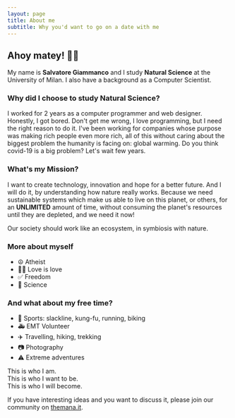 ```yaml
---
layout: page
title: About me
subtitle: Why you'd want to go on a date with me
---
```


## Ahoy matey! 🏴‍☠️

My name is **Salvatore Giammanco** and I study **Natural Science** at the University of Milan. I also have a background as a Computer Scientist.

### Why did I choose to study Natural Science? 

I worked for 2 years as a computer programmer and web designer. Honestly, I got bored. Don't get me wrong, I love programming, but I need the right reason to do it. I've been working for companies whose purpose was making rich people even more rich, all of this without caring about the biggest problem the humanity is facing on: global warming. Do you think covid-19 is a big problem? Let's wait few years.

### What's my Mission?

I want to create technology, innovation and hope for a better future. And I will do it, by understanding how nature really works. Because we need sustainable systems which make us able to live on this planet, or others, for an **UNLIMITED** amount of time, without consuming the planet's resources until they are depleted, and we need it now!

Our society should work like an ecosystem, in symbiosis with nature.

### More about myself
- ☮️ Atheist
- 🏳️‍🌈 Love is love
- ✅ Freedom
- 🔬 Science


### And what about my free time?
- 🚴 Sports: slackline, kung-fu, running, biking
- 🚑 EMT Volunteer
- ✈️ Travelling, hiking, trekking
- 📷 Photography
- ⚠️ Extreme adventures


This is who I am.<br>
This is who I want to be.<br>
This is who I will become. 

If you have interesting ideas and you want to discuss it, please join our community on [themana.it](https://www.themana.it).